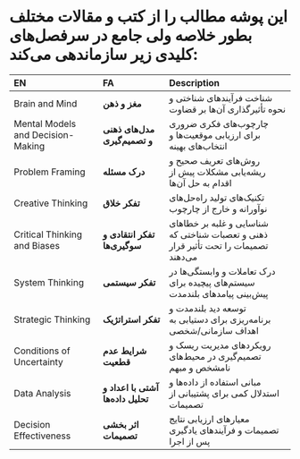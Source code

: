 # این پوشه مطالب را از کتب و مقالات مختلف بطور خلاصه ولی جامع در سرفصل‌های کلیدی زیر سازماندهی می‌کند:

| EN | FA | Description |
| :--- | :--- | :--- |
| Brain and Mind | **مغز و ذهن** | شناخت فرآیندهای شناختی و نحوه تأثیرگذاری آن‌ها بر قضاوت |
| Mental Models and Decision-Making | **مدل‌های ذهنی و تصمیم‌گیری** | چارچوب‌های فکری ضروری برای ارزیابی موقعیت‌ها و انتخاب‌های بهینه |
| Problem Framing | **درک مسئله** | روش‌های تعریف صحیح و ریشه‌یابی مشکلات پیش از اقدام به حل آن‌ها |
| Creative Thinking | **تفکر خلاق** | تکنیک‌های تولید راه‌حل‌های نوآورانه و خارج از چارچوب |
| Critical Thinking and Biases | **تفکر انتقادی و سوگیری‌ها** | شناسایی و غلبه بر خطاهای ذهنی و تعصبات شناختی که تصمیمات را تحت تأثیر قرار می‌دهند |
| System Thinking | **تفکر سیستمی** | درک تعاملات و وابستگی‌ها در سیستم‌های پیچیده برای پیش‌بینی پیامدهای بلندمدت |
| Strategic Thinking | **تفکر استراتژیک** | توسعه دید بلندمدت و برنامه‌ریزی برای دستیابی به اهداف سازمانی/شخصی |
| Conditions of Uncertainty | **شرایط عدم قطعیت** | رویکردهای مدیریت ریسک و تصمیم‌گیری در محیط‌های نامشخص و مبهم |
| Data Analysis | **آشتی با اعداد و تحلیل داده‌ها** | مبانی استفاده از داده‌ها و استدلال کمی برای پشتیبانی از تصمیمات |
| Decision Effectiveness | **اثر بخشی تصمیمات** | معیارهای ارزیابی نتایج تصمیمات و فرآیندهای یادگیری پس از اجرا |
